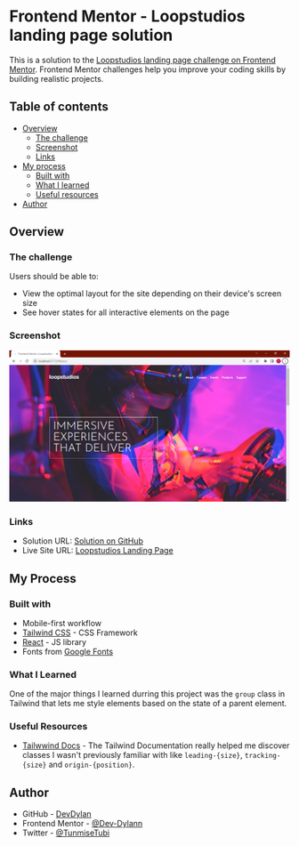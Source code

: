 # Frontend Mentor - Loopstudios landing page solution

This is a solution to the [Loopstudios landing page challenge on Frontend Mentor](https://www.frontendmentor.io/challenges/loopstudios-landing-page-N88J5Onjw). Frontend Mentor challenges help you improve your coding skills by building realistic projects.

## Table of contents

- [Overview](#overview)
  - [The challenge](#the-challenge)
  - [Screenshot](#screenshot)
  - [Links](#links)
- [My process](#my-process)
  - [Built with](#built-with)
  - [What I learned](#what-i-learned)
  - [Useful resources](#useful-resources)
- [Author](#author)

## Overview

### The challenge

Users should be able to:

- View the optimal layout for the site depending on their device's screen size
- See hover states for all interactive elements on the page

### Screenshot

![Screenshot](./public/screenshot.png)

### Links

- Solution URL: [Solution on GitHub](https://github.com/Dev-Dylann/loopstudios-landing-page/)
- Live Site URL: [Loopstudios Landing Page](https://devdylann-loopstudios.netlify.app)

## My Process

### Built with

- Mobile-first workflow
- [Tailwind CSS](https://tailwindcss.com/) - CSS Framework
- [React](https://reactjs.org/) - JS library
- Fonts from [Google Fonts](https://)

### What I Learned

One of the major things I learned durring this project was the `group` class in Tailwind that lets me style elements based on the state of a parent element.

### Useful Resources

- [Tailwwind Docs](https://tailwindcss.com/docs/installation) - The Tailwind Documentation really helped me discover classes I wasn't previously familiar with like `leading-{size}`, `tracking-{size}` and `origin-{position}`.

## Author

- GitHub - [DevDylan](https://github.com/Dev-Dylann)
- Frontend Mentor - [@Dev-Dylann](https://www.frontendmentor.io/profile/Dev-Dylann)
- Twitter - [@TunmiseTubi](https://www.twitter.com/TunmiseTubi)
